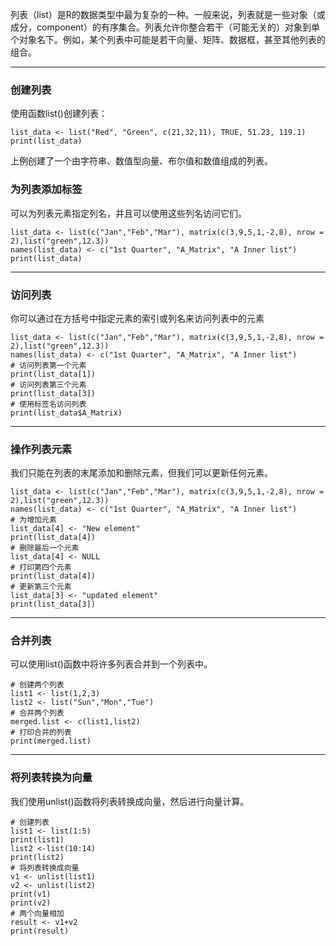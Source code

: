 列表（list）是R的数据类型中最为复杂的一种。一般来说，列表就是一些对象（或成分，component）的有序集合。列表允许你整合若干（可能无关的）对象到单个对象名下。例如，某个列表中可能是若干向量、矩阵、数据框，甚至其他列表的组合。

---

### 创建列表
使用函数list()创建列表：

```r_tryit
list_data <- list("Red", "Green", c(21,32,11), TRUE, 51.23, 119.1)
print(list_data)
```

上例创建了一个由字符串、数值型向量、布尔值和数值组成的列表。

### 为列表添加标签
可以为列表元素指定列名，并且可以使用这些列名访问它们。

```r_tryit
list_data <- list(c("Jan","Feb","Mar"), matrix(c(3,9,5,1,-2,8), nrow = 2),list("green",12.3))
names(list_data) <- c("1st Quarter", "A_Matrix", "A Inner list")
print(list_data)
```

---

### 访问列表
你可以通过在方括号中指定元素的索引或列名来访问列表中的元素
```r_tryit
list_data <- list(c("Jan","Feb","Mar"), matrix(c(3,9,5,1,-2,8), nrow = 2),list("green",12.3))
names(list_data) <- c("1st Quarter", "A_Matrix", "A Inner list")
# 访问列表第一个元素
print(list_data[1])
# 访问列表第三个元素
print(list_data[3])
# 使用标签名访问列表
print(list_data$A_Matrix)
```

---

### 操作列表元素
我们只能在列表的末尾添加和删除元素，但我们可以更新任何元素。
```r_tryit
list_data <- list(c("Jan","Feb","Mar"), matrix(c(3,9,5,1,-2,8), nrow = 2),list("green",12.3))
names(list_data) <- c("1st Quarter", "A_Matrix", "A Inner list")
# 为增加元素
list_data[4] <- "New element"
print(list_data[4])
# 删除最后一个元素
list_data[4] <- NULL
# 打印第四个元素
print(list_data[4])
# 更新第三个元素
list_data[3] <- "updated element"
print(list_data[3])
```

---

### 合并列表
可以使用list()函数中将许多列表合并到一个列表中。
```r_tryit
# 创建两个列表
list1 <- list(1,2,3)
list2 <- list("Sun","Mon","Tue")
# 合并两个列表
merged.list <- c(list1,list2)
# 打印合并的列表
print(merged.list)
```

---

### 将列表转换为向量
我们使用unlist()函数将列表转换成向量，然后进行向量计算。
```r_tryit
# 创建列表
list1 <- list(1:5)
print(list1)
list2 <-list(10:14)
print(list2)
# 将列表转换成向量
v1 <- unlist(list1)
v2 <- unlist(list2)
print(v1)
print(v2)
# 两个向量相加
result <- v1+v2
print(result)
```
